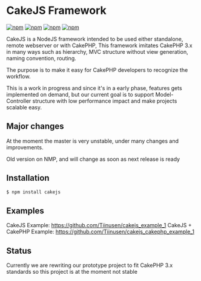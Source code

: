 # CakeJS Framework

[![npm](https://img.shields.io/badge/IRC-FreeNode-blue.svg?style=flat-square)](http://webchat.freenode.net/?channels=cakejs)
[![npm](https://img.shields.io/npm/l/cakejs.svg?style=flat-square)](LICENSE)
[![npm](https://img.shields.io/npm/v/cakejs.svg?style=flat-square)]()
[![npm](https://img.shields.io/npm/dm/cakejs.svg?style=flat-square)]()


CakeJS is a NodeJS framework intended to be used either standalone, remote webserver 
or with CakePHP, This framework imitates CakePHP 3.x in many ways such as hierarchy,
MVC structure without view generation, naming convention, routing.

The purpose is to make it easy for CakePHP developers to recognize the workflow.

This is a work in progress and since it's in a early phase, features gets implemented on demand,
but our current goal is to support Model-Controller structure with low performance impact and make
projects scalable easy.

## Major changes

At the moment the master is very unstable, under many changes and improvements.

Old version on NMP, and will change as soon as next release is ready

## Installation

```bash
$ npm install cakejs
```

## Examples
CakeJS Example: https://github.com/Tiinusen/cakejs_example_1
CakeJS + CakePHP Example: https://github.com/Tiinusen/cakejs_cakephp_example_1

## Status
Currently we are rewriting our prototype project to fit CakePHP 3.x standards
so this project is at the moment not stable
